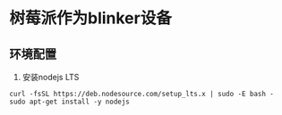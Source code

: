 # 树莓派作为blinker设备  

## 环境配置
1. 安装nodejs LTS
```
curl -fsSL https://deb.nodesource.com/setup_lts.x | sudo -E bash -
sudo apt-get install -y nodejs
```
